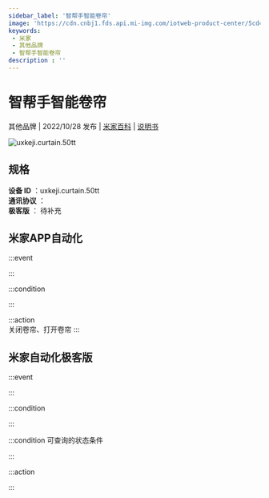 ```yaml
---
sidebar_label: '智帮手智能卷帘'
image: 'https://cdn.cnbj1.fds.api.mi-img.com/iotweb-product-center/5cd42f6566fe3bc26d6b8370909b99ed_1661915269334.png?GalaxyAccessKeyId=AKVGLQWBOVIRQ3XLEW&Expires=9223372036854775807&Signature=x04xhiIcdsin7CyTOy6/9+8Na6g='
keywords: 
 - 米家
 - 其他品牌
 - 智帮手智能卷帘
description : ''
---
```

# 智帮手智能卷帘

其他品牌 | 2022/10/28 发布 | [米家百科](https://home.mi.com/webapp/content/baike/product/index.html?model=uxkeji.curtain.50tt) | [说明书](https://home.mi.com/views/introduction.html?model=uxkeji.curtain.50tt&region=cn)

![uxkeji.curtain.50tt](https://cdn.cnbj1.fds.api.mi-img.com/iotweb-product-center/5cd42f6566fe3bc26d6b8370909b99ed_1661915269334.png?GalaxyAccessKeyId=AKVGLQWBOVIRQ3XLEW&Expires=9223372036854775807&Signature=x04xhiIcdsin7CyTOy6/9+8Na6g=)

## 规格  
> 
**设备 ID** ：uxkeji.curtain.50tt  
**通讯协议** ：  
**极客版**  ： 待补充 


## 米家APP自动化  

:::event  

:::

:::condition  

:::

:::action   
关闭卷帘、打开卷帘
:::

## 米家自动化极客版  

:::event  

:::

:::condition  

:::

:::condition 可查询的状态条件  

:::

:::action  

:::

        
